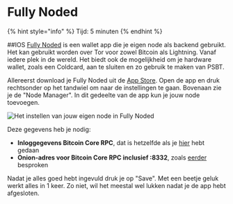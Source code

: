 # Fully Noded

{% hint style="info" %}
Tijd: 5 minuten
{% endhint %}

##IOS
[Fully Noded](https://github.com/Fonta1n3/FullyNoded#why-fully-noded%EF%B8%8F) is een wallet app die je eigen node als backend gebruikt. Het kan gebruikt worden over Tor voor zowel Bitcoin als Lightning. Vanaf iedere plek in de wereld. Het biedt ook de mogelijkheid om je hardware wallet, zoals een Coldcard, aan te sluiten en zo gebruik te maken van PSBT.

Allereerst download je Fully Noded uit de [App Store](https://apps.apple.com/us/app/fully-noded/id1436425586). Open de app en druk rechtsonder op het tandwiel om naar de instellingen te gaan. Bovenaan zie je de "Node Manager". In dit gedeelte van de app kun je jouw node toevoegen.

![Het instellen van jouw eigen node in Fully Noded](../.gitbook/assets/instel.png)

Deze gegevens heb je nodig:

* **Inloggegevens Bitcoin Core RPC**, dat is hetzelfde als je [hier](https://docs.theroadtonode.com/bitcoin-core/configuratie-en-starten#authenticatie) hebt gedaan
* **Onion-adres voor Bitcoin Core RPC inclusief :8332**, zoals [eerder](https://docs.theroadtonode.com/bitcoin-core/tor-aanpassen#onion-adres) besproken

Nadat je alles goed hebt ingevuld druk je op "Save". Met een beetje geluk werkt alles in 1 keer. Zo niet, wil het meestal wel lukken nadat je de app hebt afgesloten.
